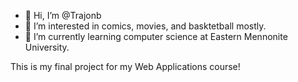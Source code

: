 - 👋 Hi, I’m @Trajonb
- 👀 I’m interested in comics, movies, and basktetball mostly. 
- 🌱 I’m currently learning computer science at Eastern Mennonite University. 

This is my final project for my Web Applications course!
